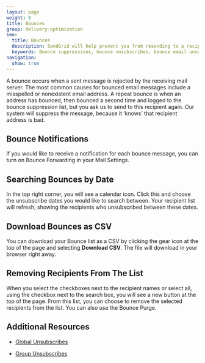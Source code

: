 ```yaml
---
layout: page
weight: 0
title: Bounces
group: delivery-optimization
seo:
  title: Bounces
  description: SendGrid will help prevent you from resending to a recipient whose email server rejects the messages.
  keywords: Bounce suppressions, bounce unsubscribes, bounce email unsubscribe, bounce email suppression
navigation:
  show: true
---
```


A bounce occurs when a sent message is rejected by the receiving mail server. The most common causes for bounced email messages include a misspelled or nonexistent email address. A repeat bounce is when an address has bounced, then bounced a second time and logged to the bounce suppression list, but you ask us to send to this recipient again. Our system will suppress the message, because it ‘knows’ that recipient address is bad.

## 	Bounce Notifications

If you would like to receive a notification for each bounce message, you can turn on Bounce Forwarding in your Mail Settings.

## 	Searching Bounces by Date

In the top right corner, you will see a calendar icon. Click this and choose the unsubscribe dates you would like to search between. Your recipient list will refresh, showing the recipients who unsubscribed between these dates.

## 	Download Bounces as CSV

You can download your Bounce list as a CSV by clicking the gear icon at the top of the page and selecting **Download CSV**. The file will download in your browser right away.

## 	Removing Recipients From The List

When you select the checkboxes next to the recipient names or select all, using the checkbox next to the search box, you will see a new button at the top of the page. From this list, you can choose to remove the selected recipients from the list. You can also use the Bounce Purge.

## 	Additional Resources

- [Global Unsubscribes]({{root_url}}/knowledge-center/sending-email/global-unsubscribes/)

- [Group Unsubscribes]({{root_url}}/knowledge-center/sending-email/group-unsubscribes/)
